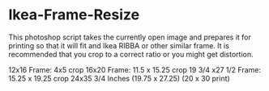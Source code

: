 # Ikea-Frame-Resize
This photoshop script takes the currently open image
and prepares it for printing so that it will fit
and Ikea RIBBA or other similar frame. It is recommended
that you crop to a correct ratio or you might get distortion.

12x16 Frame: 4x5 crop
16x20 Frame: 11.5 x 15.25 crop
19 3/4 x27 1/2 Frame: 15.25 x 19.25 crop
24x35 3/4 Inches (19.75 x 27.25)  (20 x 30 print)

